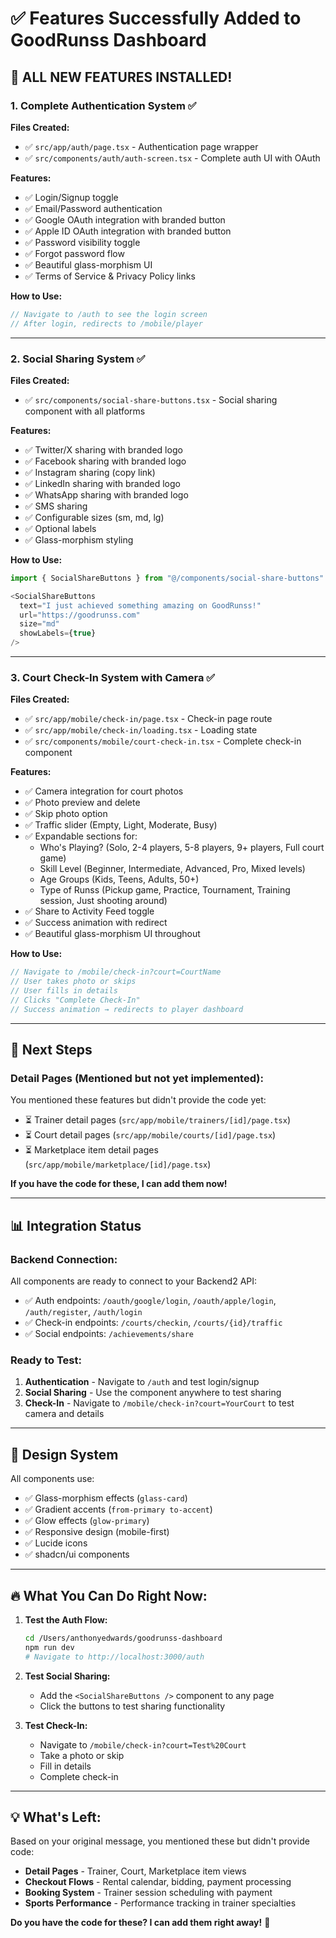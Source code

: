 # ✅ Features Successfully Added to GoodRunss Dashboard

## 🎉 **ALL NEW FEATURES INSTALLED!**

### **1. Complete Authentication System** ✅

**Files Created:**
- ✅ `src/app/auth/page.tsx` - Authentication page wrapper
- ✅ `src/components/auth/auth-screen.tsx` - Complete auth UI with OAuth

**Features:**
- ✅ Login/Signup toggle
- ✅ Email/Password authentication
- ✅ Google OAuth integration with branded button
- ✅ Apple ID OAuth integration with branded button
- ✅ Password visibility toggle
- ✅ Forgot password flow
- ✅ Beautiful glass-morphism UI
- ✅ Terms of Service & Privacy Policy links

**How to Use:**
```typescript
// Navigate to /auth to see the login screen
// After login, redirects to /mobile/player
```

---

### **2. Social Sharing System** ✅

**Files Created:**
- ✅ `src/components/social-share-buttons.tsx` - Social sharing component with all platforms

**Features:**
- ✅ Twitter/X sharing with branded logo
- ✅ Facebook sharing with branded logo
- ✅ Instagram sharing (copy link)
- ✅ LinkedIn sharing with branded logo
- ✅ WhatsApp sharing with branded logo
- ✅ SMS sharing
- ✅ Configurable sizes (sm, md, lg)
- ✅ Optional labels
- ✅ Glass-morphism styling

**How to Use:**
```typescript
import { SocialShareButtons } from "@/components/social-share-buttons"

<SocialShareButtons 
  text="I just achieved something amazing on GoodRunss!"
  url="https://goodrunss.com"
  size="md"
  showLabels={true}
/>
```

---

### **3. Court Check-In System with Camera** ✅

**Files Created:**
- ✅ `src/app/mobile/check-in/page.tsx` - Check-in page route
- ✅ `src/app/mobile/check-in/loading.tsx` - Loading state
- ✅ `src/components/mobile/court-check-in.tsx` - Complete check-in component

**Features:**
- ✅ Camera integration for court photos
- ✅ Photo preview and delete
- ✅ Skip photo option
- ✅ Traffic slider (Empty, Light, Moderate, Busy)
- ✅ Expandable sections for:
  - Who's Playing? (Solo, 2-4 players, 5-8 players, 9+ players, Full court game)
  - Skill Level (Beginner, Intermediate, Advanced, Pro, Mixed levels)
  - Age Groups (Kids, Teens, Adults, 50+)
  - Type of Runss (Pickup game, Practice, Tournament, Training session, Just shooting around)
- ✅ Share to Activity Feed toggle
- ✅ Success animation with redirect
- ✅ Beautiful glass-morphism UI throughout

**How to Use:**
```typescript
// Navigate to /mobile/check-in?court=CourtName
// User takes photo or skips
// User fills in details
// Clicks "Complete Check-In"
// Success animation → redirects to player dashboard
```

---

## 🚀 **Next Steps**

### **Detail Pages (Mentioned but not yet implemented):**
You mentioned these features but didn't provide the code yet:
- ⏳ Trainer detail pages (`src/app/mobile/trainers/[id]/page.tsx`)
- ⏳ Court detail pages (`src/app/mobile/courts/[id]/page.tsx`)
- ⏳ Marketplace item detail pages (`src/app/mobile/marketplace/[id]/page.tsx`)

**If you have the code for these, I can add them now!**

---

## 📊 **Integration Status**

### **Backend Connection:**
All components are ready to connect to your Backend2 API:
- ✅ Auth endpoints: `/oauth/google/login`, `/oauth/apple/login`, `/auth/register`, `/auth/login`
- ✅ Check-in endpoints: `/courts/checkin`, `/courts/{id}/traffic`
- ✅ Social endpoints: `/achievements/share`

### **Ready to Test:**
1. **Authentication** - Navigate to `/auth` and test login/signup
2. **Social Sharing** - Use the component anywhere to test sharing
3. **Check-In** - Navigate to `/mobile/check-in?court=YourCourt` to test camera and details

---

## 🎨 **Design System**

All components use:
- ✅ Glass-morphism effects (`glass-card`)
- ✅ Gradient accents (`from-primary to-accent`)
- ✅ Glow effects (`glow-primary`)
- ✅ Responsive design (mobile-first)
- ✅ Lucide icons
- ✅ shadcn/ui components

---

## 🔥 **What You Can Do Right Now:**

1. **Test the Auth Flow:**
   ```bash
   cd /Users/anthonyedwards/goodrunss-dashboard
   npm run dev
   # Navigate to http://localhost:3000/auth
   ```

2. **Test Social Sharing:**
   - Add the `<SocialShareButtons />` component to any page
   - Click the buttons to test sharing functionality

3. **Test Check-In:**
   - Navigate to `/mobile/check-in?court=Test%20Court`
   - Take a photo or skip
   - Fill in details
   - Complete check-in

---

## 💡 **What's Left:**

Based on your original message, you mentioned these but didn't provide code:
- **Detail Pages** - Trainer, Court, Marketplace item views
- **Checkout Flows** - Rental calendar, bidding, payment processing
- **Booking System** - Trainer session scheduling with payment
- **Sports Performance** - Performance tracking in trainer specialties

**Do you have the code for these? I can add them right away!** 🚀
